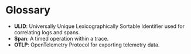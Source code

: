 # Glossary

- **ULID**: Universally Unique Lexicographically Sortable Identifier used for correlating logs and spans.
- **Span**: A timed operation within a trace.
- **OTLP**: OpenTelemetry Protocol for exporting telemetry data.
